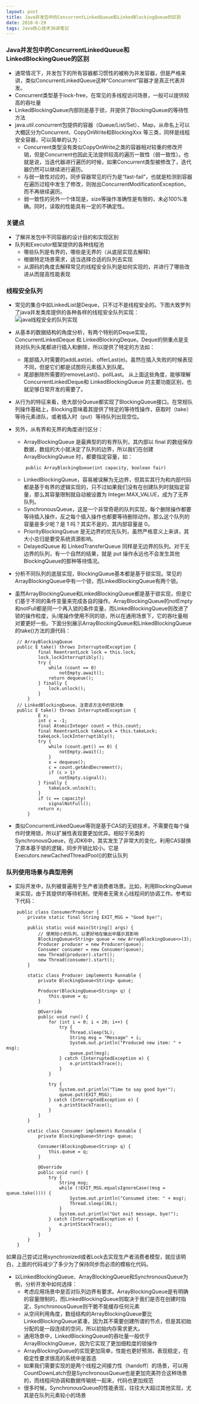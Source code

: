 ```yaml
---
layout: post
title: Java并发包中的ConcurrentLinkedQueue和LinkedBlockingQueue的区别
date: 2018-6-29
tags: Java核心技术36讲笔记
---
```


### Java并发包中的ConcurrentLinkedQueue和LinkedBlockingQueue的区别
- 通常情况下，并发包下的所有容器都习惯性的被称为并发容器，但是严格来讲，类似ConcurrentLinkedQueue这种“Concurrent”容器才是真正代表并发。
- Concurrent类型基于lock-free，在常见的多线程访问场景，一般可以提供较高的吞吐量
- LinkedBlockingQueue内部则是基于锁，并提供了BlockingQueue的等待性方法
- java.util.concurrent包提供的容器（Queue/List/Set）、Map，从命名上可以大概区分为Concurrent、CopyOnWrite和BlockingXxx 等三类，同样是线程安全容器，可以简单的认为：
	- Concurrent类型没有类似CopyOnWrite之类的容器相对较重的修改开销，但是Concurrent也因此无法提供较高的遍历一致性（弱一致性）。也就是说，当迭代器进行遍历的时候，如果Concurrent类型被修改了，迭代器仍然可以继续进行遍历。
	- 与弱一致性对应的，同步容器常见的行为是“fast-fail”，也就是检测到容器在遍历过程中发生了修改，则抛出ConcurrentModificationException，而不再继续遍历。
	- 弱一致性的另外一个体现是，size等操作准确性是有限的，未必100%准确。同时，读取的性能具有一定的不确定性。

### 关键点
- 了解并发包中不同容器的设计目的和实现区别
- 队列和Executor框架提供的各种线程池
	- 哪些队列是有界的，哪些是无界的（从底层实现去解释）
	- 根据特定场景需求，适当选择合适的队列去实现
	- 从源码的角度去解释常见的线程安全队列是如何实现的，并进行了哪些改进从而提高性能表现

### 线程安全队列
- 常见的集合中如LinkedList是Deque，只不过不是线程安全的。下图大致罗列了java并发类库提供的各种各样的线程安全队列实现：
![java线程安全的队列实现](https://github.com/heshengbang/heshengbang.github.io/raw/master/images/javabasic/java线程安全的队列实现.png)

- 从基本的数据结构的角度分析，有两个特别的Deque实现，ConcurrentLinkedDeque 和 LinkedBlockingDeque。Deque的侧重点是支持对队列头尾都进行插入和删除，所以提供了特定的方法如：
	- 尾部插入时需要的addLast(e)、offerLast(e)。虽然在插入失败的时候表现不同，但是它们都是试图将元素插入到队尾。
	- 尾部删除所需要的removeLast()、pollLast。
  从上面这些角度，能够理解 ConcurrentLinkedDeque和 LinkedBlockingQueue 的主要功能区别，也就足够日常开发的需要了。

- 从行为的特征来看，绝大部分Queue都实现了BlockingQueue接口。在常规队列操作基础上，Blocking意味着其提供了特定的等待性操作，获取时（take）等待元素进队，或者插入时（put）等待队列出现空位。
- 另外，从有界和无界的角度进行区分：
	- ArrayBlockingQueue 是最典型的的有界队列，其内部以 final 的数组保存数据，数组的大小就决定了队列的边界，所以我们在创建ArrayBlockingQueue 时，都要指定容量，如：
	```
    	public ArrayBlockingQueue(int capacity, boolean fair)
    ```
    - LinkedBlockingQueue，容易被误解为无边界，但其实其行为和内部代码都是基于有界的逻辑实现的，只不过如果我们没有在创建队列时就指定容量，那么其容量限制就自动被设置为 Integer.MAX_VALUE，成为了无界队列。
    - SynchronousQueue，这是一个非常奇葩的队列实现，每个删除操作都要等待插入操作，反之每个插入操作也都要等待删除动作。那么这个队列的容量是多少呢？是 1 吗？其实不是的，其内部容量是 0。
    - PriorityBlockingQueue 是无边界的优先队列，虽然严格意义上来讲，其大小总归是要受系统资源影响。
    - DelayedQueue 和 LinkedTransferQueue 同样是无边界的队列。对于无边界的队列，有一个自然的结果，就是 put 操作永远也不会发生其他BlockingQueue的那种等待情况。

- 分析不同队列的底层实现，BlockingQueue基本都是基于锁实现。常见的ArrayBlockingQueue中有一个锁，而LinkedBlockingQueue有两个锁。
- 虽然ArrayBlockingQueue和LinkedBlockingQueue都是基于锁实现，但是它们基于不同的条件变量来完成各自的操作。ArrayBlockingQueue的notEmpty和notFull都是同一个再入锁的条件变量，而LinkedBlockingQueue则改进了锁的操作粒度，头/尾操作使用不同的锁，所以在通用场景下，它的吞吐量相对要更好一些。下面分别展示ArrayBlockingQueue和LinkedBlockingQueue的take()方法的源代码：
```
	// ArrayBlockingQueue
    public E take() throws InterruptedException {
            final ReentrantLock lock = this.lock;
            lock.lockInterruptibly();
            try {
                while (count == 0)
                    notEmpty.await();
                return dequeue();
            } finally {
                lock.unlock();
            }
        }
    // LinkedBlockingQueue，注意该方法中的锁对象
    public E take() throws InterruptedException {
            E x;
            int c = -1;
            final AtomicInteger count = this.count;
            final ReentrantLock takeLock = this.takeLock;
            takeLock.lockInterruptibly();
            try {
                while (count.get() == 0) {
                    notEmpty.await();
                }
                x = dequeue();
                c = count.getAndDecrement();
                if (c > 1)
                    notEmpty.signal();
            } finally {
                takeLock.unlock();
            }
            if (c == capacity)
                signalNotFull();
            return x;
        }
```

- 类似ConcurrentLinkedQueue等则是基于CAS的无锁技术，不需要在每个操作时使用锁，所以扩展性表现要更加优异。相较于另类的SynchronousQueue，在JDK6中，其实发生了非常大的变化，利用CAS替换了原本基于锁的逻辑，同步开销比较小。它是Executors.newCachedThreadPool()的默认队列


### 队列使用场景与典型用例
- 实际开发中，队列被普遍用于生产者消费者场景。比如，利用BlockingQueue来实现，由于其提供的等待机制，使用者无需关心线程间的协调工作。参考如下代码：
```
    public class ConsumerProducer {
        private static final String EXIT_MSG = "Good bye!";

        public static void main(String[] args) {
            // 使用较小的队列，以更好地在输出中展示其影响
            BlockingQueue<String> queue = new ArrayBlockingQueue<>(3);
            Producer producer = new Producer(queue);
            Consumer consumer = new Consumer(queue);
            new Thread(producer).start();
            new Thread(consumer).start();
        }

        static class Producer implements Runnable {
            private BlockingQueue<String> queue;

            Producer(BlockingQueue<String> q) {
                this.queue = q;
            }

            @Override
            public void run() {
                for (int i = 0; i < 20; i++) {
                    try {
                        Thread.sleep(5L);
                        String msg = "Message" + i;
                        System.out.println("Produced new item: " + msg);
                        queue.put(msg);
                    } catch (InterruptedException e) {
                        e.printStackTrace();
                    }
                }

                try {
                    System.out.println("Time to say good bye!");
                    queue.put(EXIT_MSG);
                } catch (InterruptedException e) {
                    e.printStackTrace();
                }
            }
        }

        static class Consumer implements Runnable {
            private BlockingQueue<String> queue;

            Consumer(BlockingQueue<String> q) {
                this.queue = q;
            }

            @Override
            public void run() {
                try {
                    String msg;
                    while (!EXIT_MSG.equalsIgnoreCase((msg = queue.take()))) {
                        System.out.println("Consumed item: " + msg);
                        Thread.sleep(10L);
                    }
                    System.out.println("Got exit message, bye!");
                } catch (InterruptedException e) {
                    e.printStackTrace();
                }
            }
        }
    }
```
  如果自己尝试过用synchronized或者Lock去实现生产者消费者模型，就应该明白，上面的代码减少了多少为了保持同步而必须的模板化代码。

- 以LinkedBlockingQueue、ArrayBlockingQueue和SynchronousQueue为例，分析开发中如何选择：
	- 考虑应用场景中是否对队列边界有要求。ArrayBlockingQueue是有明确的容量限制的，而LinkedBlockingQueue则取决于我们是否在创建时指定，SynchronousQueue则干脆不能缓存任何元素
	- 从空间利用角度，数组结构的ArrayBlockingQueue要比LinkedBlockingQueue紧凑，因为其不需要创建所谓的节点，但是其初始分配的是一段连续的空间，所以初始内存需求更大。
	- 通用场景中，LinkedBlockingQueue的吞吐量一般优于ArrayBlockingQueue，因为它实现了更加细粒度的锁操作
	- ArrayBlockingQueue的实现更加简单，性能也更好预测，表现稳定，在稳定性要求很高的系统中是首选
	- 如果我们需要实现的是两个线程之间接力性（handoff）的场景，可以用CountDownLatch但是SynchronousQueue也是更加完美符合这种场景的，而线程间协调和数据传输统一起来，代码也更加规范
	- 很多时候，SynchronousQueue的性能表现，往往大大超过其他实现，尤其是在队列元素较小的场景